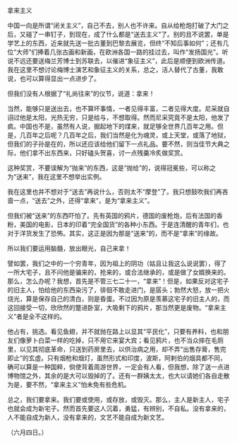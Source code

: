 拿来主义

  

中国一向是所谓“闭关主义”，自己不去，别人也不许来。自从给枪炮打破了大门之后，又碰了一串钉子，到现在，成了什么都是“送去主义”了。别的且不说罢，单是学艺上的东西，近来就先送一批古董到巴黎去展览，但终“不知后事如何”；还有几位“大师”们捧着几张古画和新画，在欧洲各国一路的挂过去，叫作“发扬国光”。听说不远还要送梅兰芳博士到苏联去，以催进“象征主义”，此后是顺便到欧洲传道。我在这里不想讨论梅博士演艺和象征主义的关系，总之，活人替代了古董，我敢说，也可以算得显出一点进步了。

但我们没有人根据了“礼尚往来”的仪节，说道：拿来！

当然，能够只是送出去，也不算坏事情，一者见得丰富，二者见得大度。尼采就自诩过他是太阳，光热无穷，只是给与，不想取得。然而尼采究竟不是太阳，他发了疯。中国也不是，虽然有人说，掘起地下的煤来，就足够全世界几百年之用。但是，几百年之后呢？几百年之后，我们当然是化为魂灵，或上天堂，或落了地狱，但我们的子孙是在的，所以还应该给他们留下一点礼品。要不然，则当佳节大典之际，他们拿不出东西来，只好磕头贺喜，讨一点残羹冷炙做奖赏。

这种奖赏，不要误解为“抛来”的东西，这是“抛给”的，说得冠冕些，可以称之为“送来”，我在这里不想举出实例。

我在这里也并不想对于“送去”再说什么，否则太不“摩登”了。我只想鼓吹我们再吝啬一点，“送去”之外，还得“拿来”，是为“拿来主义”。

但我们被“送来”的东西吓怕了。先有英国的鸦片，德国的废枪炮，后有法国的香粉，美国的电影，日本的印着“完全国货”的各种小东西。于是连清醒的青年们，也对于洋货发生了恐怖。其实，这正是因为那是“送来”的，而不是“拿来”的缘故。

所以我们要运用脑髓，放出眼光，自己来拿！

譬如罢，我们之中的一个穷青年，因为祖上的阴功（姑且让我这么说说罢），得了一所大宅子，且不问他是骗来的，抢来的，或合法继承的，或是做了女婿换来的。那么，怎么办呢？我想，首先是不管三七二十一，“拿来”！但是，如果反对这宅子的旧主人，怕给他的东西染污了，徘徊不敢走进门，是孱头；勃然大怒，放一把火烧光，算是保存自己的清白，则是昏蛋。不过因为原是羡慕这宅子的旧主人的，而这回接受一切，欣欣然的蹩进卧室，大吸剩下的鸦片，那当然更是废物。“拿来主义”者是全不这样的。

他占有，挑选。看见鱼翅，并不就抛在路上以显其“平民化”，只要有养料，也和朋友们像萝卜白菜一样的吃掉，只不用它来宴大宾；看见鸦片，也不当众摔在毛厕里，以见其彻底革命，只送到药房里去，以供治病之用，却不弄“出售存膏，售完即止”的玄虚。只有烟枪和烟灯，虽然形式和印度，波斯，阿剌伯的烟具都不同，确可以算是一种国粹，倘使背着周游世界，一定会有人看，但我想，除了送一点进博物馆之外，其余的是大可以毁掉的了。还有一群姨太太，也大以请她们各自走散为是，要不然，“拿来主义”怕未免有些危机。

总之，我们要拿来。我们要或使用，或存放，或毁灭。那么，主人是新主人，宅子也就会成为新宅子。然而首先要这人沉着，勇猛，有辨别，不自私。没有拿来的，人不能自成为新人，没有拿来的，文艺不能自成为新文艺。

  

（六月四日。）
